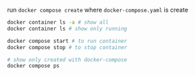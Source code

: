 run `docker compose create` where `docker-compose.yaml` is create


```bash
docker container ls -a # show all
docker container ls # show only running

docker compose start # to run container 
docker compose stop # to stop container 

# show only created with docker-compose
docker compose ps
```
